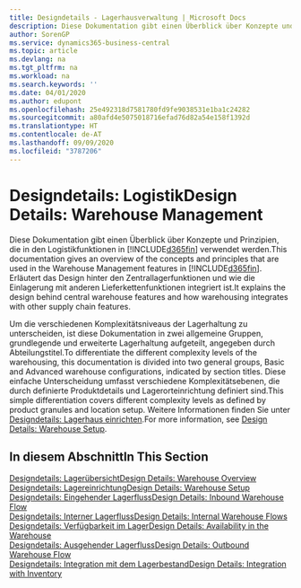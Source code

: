 ```yaml
---
title: Designdetails - Lagerhausverwaltung | Microsoft Docs
description: Diese Dokumentation gibt einen Überblick über Konzepte und Prinzipien, die in den Logistikfunktionen in  Business Central.
author: SorenGP
ms.service: dynamics365-business-central
ms.topic: article
ms.devlang: na
ms.tgt_pltfrm: na
ms.workload: na
ms.search.keywords: ''
ms.date: 04/01/2020
ms.author: edupont
ms.openlocfilehash: 25e492318d7581780fd9fe9038531e1ba1c24282
ms.sourcegitcommit: a80afd4e5075018716efad76d82a54e158f1392d
ms.translationtype: HT
ms.contentlocale: de-AT
ms.lasthandoff: 09/09/2020
ms.locfileid: "3787206"
---
```

# <a name="design-details-warehouse-management"></a><span data-ttu-id="2f0a4-103">Designdetails: Logistik</span><span class="sxs-lookup"><span data-stu-id="2f0a4-103">Design Details: Warehouse Management</span></span>
<span data-ttu-id="2f0a4-104">Diese Dokumentation gibt einen Überblick über Konzepte und Prinzipien, die in den Logistikfunktionen in [!INCLUDE[d365fin](includes/d365fin_md.md)] verwendet werden.</span><span class="sxs-lookup"><span data-stu-id="2f0a4-104">This documentation gives an overview of the concepts and principles that are used in the Warehouse Management features in [!INCLUDE[d365fin](includes/d365fin_md.md)].</span></span> <span data-ttu-id="2f0a4-105">Erläutert das Design hinter den Zentrallagerfunktionen und wie die Einlagerung mit anderen Lieferkettenfunktionen integriert ist.</span><span class="sxs-lookup"><span data-stu-id="2f0a4-105">It explains the design behind central warehouse features and how warehousing integrates with other supply chain features.</span></span>  

<span data-ttu-id="2f0a4-106">Um die verschiedenen Komplexitätsniveaus der Lagerhaltung zu unterscheiden, ist diese Dokumentation in zwei allgemeine Gruppen, grundlegende und erweiterte Lagerhaltung aufgeteilt, angegeben durch Abteilungstitel.</span><span class="sxs-lookup"><span data-stu-id="2f0a4-106">To differentiate the different complexity levels of the warehousing, this documentation is divided into two general groups, Basic and Advanced warehouse configurations, indicated by section titles.</span></span> <span data-ttu-id="2f0a4-107">Diese einfache Unterscheidung umfasst verschiedene Komplexitätsebenen, die durch definierte Produktdetails und Lagerorteinrichtung definiert sind.</span><span class="sxs-lookup"><span data-stu-id="2f0a4-107">This simple differentiation covers different complexity levels as defined by product granules and location setup.</span></span> <span data-ttu-id="2f0a4-108">Weitere Informationen finden Sie unter [Designdetails: Lagerhaus einrichten](design-details-warehouse-setup.md).</span><span class="sxs-lookup"><span data-stu-id="2f0a4-108">For more information, see [Design Details: Warehouse Setup](design-details-warehouse-setup.md).</span></span>  

## <a name="in-this-section"></a><span data-ttu-id="2f0a4-109">In diesem Abschnitt</span><span class="sxs-lookup"><span data-stu-id="2f0a4-109">In This Section</span></span>  
[<span data-ttu-id="2f0a4-110">Designdetails: Lagerübersicht</span><span class="sxs-lookup"><span data-stu-id="2f0a4-110">Design Details: Warehouse Overview</span></span>](design-details-warehouse-overview.md)  
[<span data-ttu-id="2f0a4-111">Designdetails: Lagereinrichtung</span><span class="sxs-lookup"><span data-stu-id="2f0a4-111">Design Details: Warehouse Setup</span></span>](design-details-warehouse-setup.md)  
[<span data-ttu-id="2f0a4-112">Designdetails: Eingehender Lagerfluss</span><span class="sxs-lookup"><span data-stu-id="2f0a4-112">Design Details: Inbound Warehouse Flow</span></span>](design-details-inbound-warehouse-flow.md)  
[<span data-ttu-id="2f0a4-113">Designdetails: Interner Lagerfluss</span><span class="sxs-lookup"><span data-stu-id="2f0a4-113">Design Details: Internal Warehouse Flows</span></span>](design-details-internal-warehouse-flows.md)  
[<span data-ttu-id="2f0a4-114">Designdetails: Verfügbarkeit im Lager</span><span class="sxs-lookup"><span data-stu-id="2f0a4-114">Design Details: Availability in the Warehouse</span></span>](design-details-availability-in-the-warehouse.md)  
[<span data-ttu-id="2f0a4-115">Designdetails: Ausgehender Lagerfluss</span><span class="sxs-lookup"><span data-stu-id="2f0a4-115">Design Details: Outbound Warehouse Flow</span></span>](design-details-outbound-warehouse-flow.md)  
[<span data-ttu-id="2f0a4-116">Designdetails: Integration mit dem Lagerbestand</span><span class="sxs-lookup"><span data-stu-id="2f0a4-116">Design Details: Integration with Inventory</span></span>](design-details-integration-with-inventory.md)
